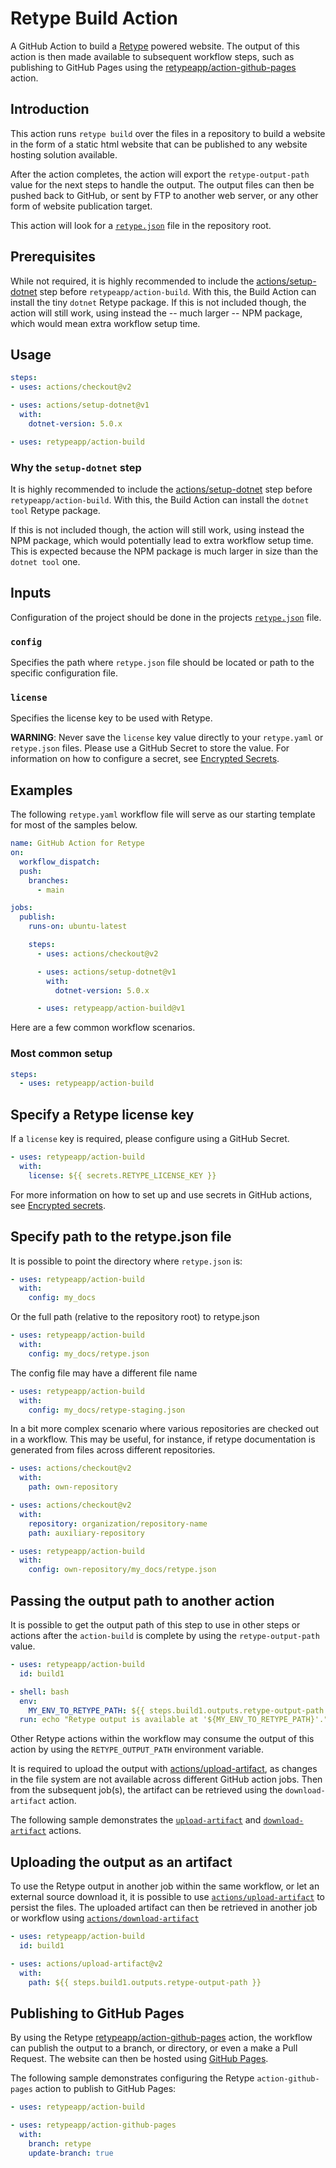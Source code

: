 # Retype Build Action

A GitHub Action to build a [Retype](https://retype.com/) powered website. The output of this action is then made available to subsequent workflow steps, such as publishing to GitHub Pages using the [retypeapp/action-github-pages](https://github.com/retypeapp/action-github-pages) action.

## Introduction

This action runs `retype build` over the files in a repository to build a website in the form of a static html website that can be published to any website hosting solution available.

After the action completes, the action will export the `retype-output-path` value for the next steps to handle the output. The output files can then be pushed back to GitHub, or sent by FTP to another web server, or any other form of website publication target.

This action will look for a [`retype.json`](https://retype.com/configuration/project/) file in the repository root.

## Prerequisites

While not required, it is highly recommended to include the [actions/setup-dotnet](https://github.com/actions/setup-dotnet) step before `retypeapp/action-build`. With this, the Build Action can install the tiny `dotnet` Retype package. If this is not included though, the action will still work, using instead the -- much larger -- NPM package, which would mean extra workflow setup time.

## Usage

```yaml
steps:
- uses: actions/checkout@v2

- uses: actions/setup-dotnet@v1
  with:
    dotnet-version: 5.0.x

- uses: retypeapp/action-build
```

### Why the `setup-dotnet` step

It is highly recommended to include the [actions/setup-dotnet](https://github.com/actions/setup-dotnet) step before `retypeapp/action-build`. With this, the Build Action can install the `dotnet tool` Retype package.

If this is not included though, the action will still work, using instead the NPM package, which would potentially lead to extra workflow setup time. This is expected because the NPM package is much larger in size than the `dotnet tool` one.

## Inputs

Configuration of the project should be done in the projects [`retype.json`](https://retype.com/configuration/project) file.

### `config`

Specifies the path where `retype.json` file should be located or path to the specific configuration file.

### `license`

Specifies the license key to be used with Retype.

**WARNING**: Never save the `license` key value directly to your `retype.yaml` or `retype.json` files. Please use a GitHub Secret to store the value. For information on how to configure a secret, see [Encrypted Secrets](https://docs.github.com/en/actions/reference/encrypted-secrets).

## Examples

The following `retype.yaml` workflow file will serve as our starting template for most of the samples below.

```yaml
name: GitHub Action for Retype
on:
  workflow_dispatch:
  push:
    branches:
      - main

jobs:
  publish:
    runs-on: ubuntu-latest

    steps:
      - uses: actions/checkout@v2

      - uses: actions/setup-dotnet@v1
        with:
          dotnet-version: 5.0.x

      - uses: retypeapp/action-build@v1
```

Here are a few common workflow scenarios.

### Most common setup

```yaml
steps:
  - uses: retypeapp/action-build
```

## Specify a Retype license key

If a `license` key is required, please configure using a GitHub Secret.

```yaml
- uses: retypeapp/action-build
  with:
    license: ${{ secrets.RETYPE_LICENSE_KEY }}
```

For more information on how to set up and use secrets in GitHub actions, see [Encrypted secrets](https://docs.github.com/en/actions/reference/encrypted-secrets).

## Specify path to the retype.json file

It is possible to point the directory where `retype.json` is:

```yaml
- uses: retypeapp/action-build
  with:
    config: my_docs
```

Or the full path (relative to the repository root) to retype.json

```yaml
- uses: retypeapp/action-build
  with:
    config: my_docs/retype.json
```

The config file may have a different file name

```yaml
- uses: retypeapp/action-build
  with:
    config: my_docs/retype-staging.json
```

In a bit more complex scenario where various repositories are checked out in a workflow. This may be useful, for instance, if retype documentation is generated from files across different repositories.

```yaml
- uses: actions/checkout@v2
  with:
    path: own-repository

- uses: actions/checkout@v2
  with:
    repository: organization/repository-name
    path: auxiliary-repository

- uses: retypeapp/action-build
  with:
    config: own-repository/my_docs/retype.json
```

## Passing the output path to another action

It is possible to get the output path of this step to use in other steps or actions after the `action-build` is complete by using the `retype-output-path` value.

```yaml
- uses: retypeapp/action-build
  id: build1

- shell: bash
  env:
    MY_ENV_TO_RETYPE_PATH: ${{ steps.build1.outputs.retype-output-path }}
  run: echo "Retype output is available at '${MY_ENV_TO_RETYPE_PATH}'."
```

Other Retype actions within the workflow may consume the output of this action by using the `RETYPE_OUTPUT_PATH` environment variable.

It is required to upload the output with [actions/upload-artifact](https://github.com/actions/upload-artifact), as changes in the file system are not available across different GitHub action jobs. Then from the subsequent job(s), the artifact can be retrieved using the `download-artifact` action.

The following sample demonstrates the [`upload-artifact`](https://github.com/actions/upload-artifact) and [`download-artifact`](https://github.com/actions/download-artifact) actions.

## Uploading the output as an artifact

To use the Retype output in another job within the same workflow, or let an external source download it, it is possible to use [`actions/upload-artifact`](https://github.com/actions/upload-artifact) to persist the files. The uploaded artifact can then be retrieved in another job or workflow using [`actions/download-artifact`](https://github.com/actions/download-artifact)

```yaml
- uses: retypeapp/action-build
  id: build1

- uses: actions/upload-artifact@v2
  with:
    path: ${{ steps.build1.outputs.retype-output-path }}
```

## Publishing to GitHub Pages

By using the Retype [retypeapp/action-github-pages](https://github.com/retypeapp/action-github-pages) action, the workflow can publish the output to a branch, or directory, or even a make a Pull Request. The website can then be hosted using [GitHub Pages](https://docs.github.com/en/github/working-with-github-pages/getting-started-with-github-pages).

The following sample demonstrates configuring the Retype `action-github-pages` action to publish to GitHub Pages:

```yaml
- uses: retypeapp/action-build

- uses: retypeapp/action-github-pages
  with:
    branch: retype
    update-branch: true
```

